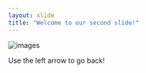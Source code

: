 ```yaml
---
layout: slide
title: "Welcome to our second slide!"
---
```

![images](https://user-images.githubusercontent.com/73694949/150490774-1e8d18ae-56ce-4739-be60-c5100960f4f7.jpg)

Use the left arrow to go back!
